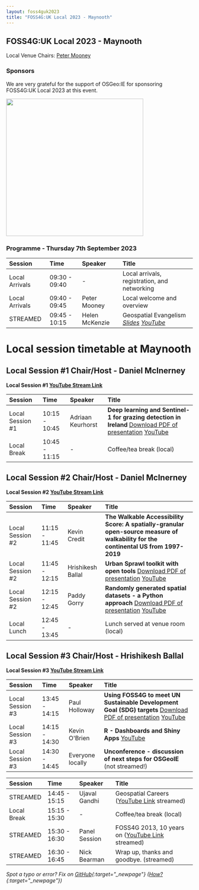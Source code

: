 ```yaml
---
layout: foss4guk2023
title: "FOSS4G:UK Local 2023 - Maynooth"
---
```


## FOSS4G:UK Local 2023 - Maynooth

Local Venue Chairs: [Peter Mooney](mailto:peter.mooney@mu.ie)

### Sponsors

We are very grateful for the support of OSGeo:IE for sponsoring FOSS4G:UK Local 2023 at this event. 

<img src="./images/osgeo-ie.png" width="370" align="middle">

### Programme - Thursday 7th September 2023

Session|Time | Speaker| Title|
:-----|:-----|:-----|:-----
Local Arrivals|09:30 - 09:40|-|Local arrivals, registration, and networking
Local Arrivals|09:40 - 09:45|Peter Mooney|Local welcome and overview
STREAMED|09:45 - 10:15|Helen McKenzie|Geospatial Evangelism *[Slides](https://docs.google.com/presentation/d/1gM5Yg-Z4i_zLo9ae1bPUJtxPd6TLC9r74N6x7K19nd4/edit?usp=sharing) [YouTube](https://youtu.be/RNIyMkWobCc)*

# Local session timetable at Maynooth

## Local Session #1 Chair/Host - Daniel McInerney

**Local Session #1 [YouTube Stream Link](https://youtube.com/live/oRyoR-xXiU4?feature=share)**

Session| Time | Speaker| Title|
:-----|:-----|:-----|:-----
Local Session #1|10:15 - 10:45|Adriaan Keurhorst|**Deep learning and Sentinel-1 for grazing detection in Ireland** [Download PDF of presentation](https://uk.osgeo.org/foss4guklocal2023/presentations/Maynooth_Keurhorst.pdf) [YouTube](https://youtu.be/oRyoR-xXiU4?t=132)
Local Break|10:45 - 11:15|-|Coffee/tea break (local)

## Local Session #2 Chair/Host - Daniel McInerney

**Local Session #2 [YouTube Stream Link](https://youtube.com/live/oRyoR-xXiU4?feature=share)**

Session| Time | Speaker| Title|
:-----|:-----|:-----|:-----
Local Session #2|11:15 - 11:45|Kevin Credit|**The Walkable Accessibility Score: A spatially-granular open-source measure of walkability for the continental US from 1997-2019**
Local Session #2|11:45 - 12:15|Hrishikesh Ballal|**Urban Sprawl toolkit with open tools** [Download PDF of presentation](https://uk.osgeo.org/foss4guklocal2023/presentations/Maynooth_Hrishi.pdf) [YouTube](https://youtu.be/oRyoR-xXiU4?t=1661)
Local Session #2|12:15 - 12:45|Paddy Gorry|**Randomly generated spatial datasets - a Python approach**	[Download PDF of presentation](https://uk.osgeo.org/foss4guklocal2023/presentations/Maynooth_Gorry.pdf) [YouTube](https://youtu.be/oRyoR-xXiU4?t=3025)
Local Lunch|12:45 - 13:45|-|Lunch served at venue room (local)

## Local Session #3 Chair/Host - Hrishikesh Ballal

**Local Session #3 [YouTube Stream Link](https://youtube.com/live/9QyNCaj3jpI?feature=share)**

Session| Time | Speaker| Title|
:-----|:-----|:-----|:-----
Local Session #3|13:45 - 14:15|Paul Holloway|**Using FOSS4G to meet UN Sustainable Development Goal (SDG) targets** [Download PDF of presentation](https://uk.osgeo.org/foss4guklocal2023/presentations/Maynooth_Holloway.pdf) [YouTube](https://youtu.be/9QyNCaj3jpI)
Local Session #3|14:15 - 14:30|Kevin O'Brien|**R - Dashboards and Shiny Apps** [YouTube](https://youtu.be/9QyNCaj3jpI?t=1762)
Local Session #3|14:30 - 14:45|Everyone locally|**Unconference - discussion of next steps for OSGeoIE** (not streamed!)

 

Session|Time | Speaker| Title|
:-----|:-----|:-----|:-----
STREAMED|14:45 - 15:15|Ujaval Gandhi|Geospatial Careers ([YouTube Link](https://youtube.com/live/vE9RQBUWWUE?feature=share) streamed)
Local Break|15:15 - 15:30|-|Coffee/tea break (local)
STREAMED|15:30 - 16:30|Panel Session|FOSS4G 2013, 10 years on ([YouTube Link](https://youtube.com/live/2UReJqFle_Y?feature=share) streamed)
STREAMED|16:30 - 16:45|Nick Bearman|Wrap up, thanks and goodbye. (streamed)

*Spot a typo or error? Fix on [GitHub](https://github.com/osgeouk/website/blob/gh-pages/foss4guklocal2023/maynooth.md){:target="_newpage"} ([How?](https://uk.osgeo.org/editing-on-github){:target="_newpage"})*
